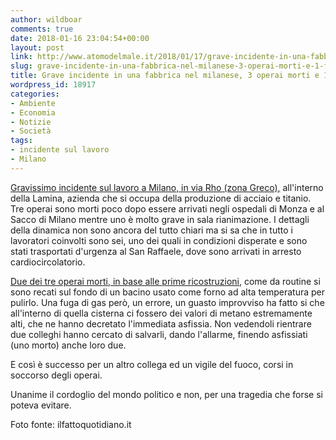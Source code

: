 ```yaml
---
author: wildboar
comments: true
date: 2018-01-16 23:04:54+00:00
layout: post
link: http://www.atomodelmale.it/2018/01/17/grave-incidente-in-una-fabbrica-nel-milanese-3-operai-morti-e-1-ferito-grave/
slug: grave-incidente-in-una-fabbrica-nel-milanese-3-operai-morti-e-1-ferito-grave
title: Grave incidente in una fabbrica nel milanese, 3 operai morti e 1 ferito grave
wordpress_id: 18917
categories:
- Ambiente
- Economia
- Notizie
- Società
tags:
- incidente sul lavoro
- Milano
---
```


[Gravissimo incidente sul lavoro a Milano, in via Rho (zona Greco),](https://www.ilfattoquotidiano.it/2018/01/16/milano-2-operai-morti-un-incidente-ditta-metalmeccanica-altri-2-condizioni-gravissime-inalate-sostanze-tossiche/4096746/2/#foto) all'interno della Lamina, azienda che si occupa della produzione di acciaio e titanio. Tre operai sono morti poco dopo essere arrivati negli ospedali di Monza e al Sacco di Milano mentre uno è molto grave in sala rianimazione. I dettagli della dinamica non sono ancora del tutto chiari ma si sa che in tutto i lavoratori coinvolti sono sei, uno dei quali in condizioni disperate e sono stati trasportati d'urgenza al San Raffaele, dove sono arrivati in arresto cardiocircolatorio.

[Due dei tre operai morti, in base alle prime ricostruzioni,](http://milano.repubblica.it/cronaca/2018/01/16/news/milano_incidente_sul_lavoro_quattro_operai_intossicati-186626599/?ref=RHPPLF-BH-I0-C8-P1-S1.8-T1) come da routine si sono recati sul fondo di un bacino usato come forno ad alta temperatura per pulirlo. Una fuga di gas però, un errore, un guasto improvviso ha fatto si che all'interno di quella cisterna ci fossero dei valori di metano estremamente alti, che ne hanno decretato l'immediata asfissia. Non vedendoli rientrare due colleghi hanno cercato di salvarli, dando l'allarme, finendo asfissiati (uno morto) anche loro due.

E così è successo per un altro collega ed un vigile del fuoco, corsi in soccorso degli operai.

Unanime il cordoglio del mondo politico e non, per una tragedia che forse si poteva evitare.

Foto fonte: ilfattoquotidiano.it
